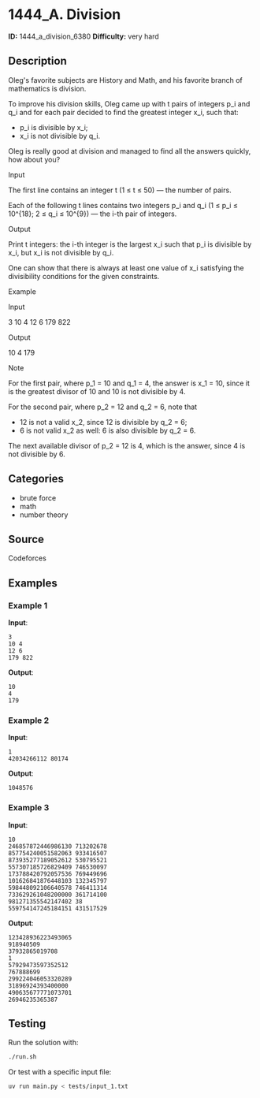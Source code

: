 # 1444_A. Division

**ID:** 1444_a_division_6380
**Difficulty:** very hard

## Description

Oleg's favorite subjects are History and Math, and his favorite branch of mathematics is division.

To improve his division skills, Oleg came up with t pairs of integers p_i and q_i and for each pair decided to find the greatest integer x_i, such that:

  * p_i is divisible by x_i;
  * x_i is not divisible by q_i.

Oleg is really good at division and managed to find all the answers quickly, how about you?

Input

The first line contains an integer t (1 ≤ t ≤ 50) — the number of pairs.

Each of the following t lines contains two integers p_i and q_i (1 ≤ p_i ≤ 10^{18}; 2 ≤ q_i ≤ 10^{9}) — the i-th pair of integers.

Output

Print t integers: the i-th integer is the largest x_i such that p_i is divisible by x_i, but x_i is not divisible by q_i.

One can show that there is always at least one value of x_i satisfying the divisibility conditions for the given constraints.

Example

Input


3
10 4
12 6
179 822


Output


10
4
179

Note

For the first pair, where p_1 = 10 and q_1 = 4, the answer is x_1 = 10, since it is the greatest divisor of 10 and 10 is not divisible by 4.

For the second pair, where p_2 = 12 and q_2 = 6, note that

  * 12 is not a valid x_2, since 12 is divisible by q_2 = 6;
  * 6 is not valid x_2 as well: 6 is also divisible by q_2 = 6.

The next available divisor of p_2 = 12 is 4, which is the answer, since 4 is not divisible by 6.

## Categories

- brute force
- math
- number theory

## Source

Codeforces

## Examples

### Example 1

**Input**:
```
3
10 4
12 6
179 822
```

**Output**:
```
10
4
179
```

### Example 2

**Input**:
```
1
42034266112 80174
```

**Output**:
```
1048576
```

### Example 3

**Input**:
```
10
246857872446986130 713202678
857754240051582063 933416507
873935277189052612 530795521
557307185726829409 746530097
173788420792057536 769449696
101626841876448103 132345797
598448092106640578 746411314
733629261048200000 361714100
981271355542147402 38
559754147245184151 431517529
```

**Output**:
```
123428936223493065
918940509
37932865019708
1
57929473597352512
767888699
299224046053320289
31896924393400000
490635677771073701
26946235365387
```


## Testing

Run the solution with:

```bash
./run.sh
```

Or test with a specific input file:

```bash
uv run main.py < tests/input_1.txt
```
